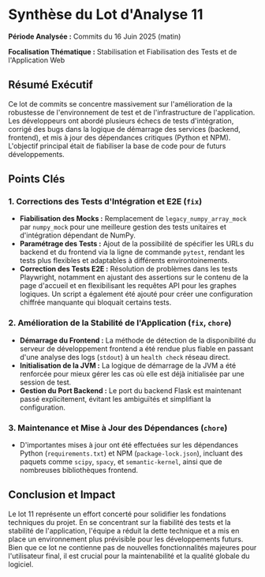 # Synthèse du Lot d'Analyse 11

**Période Analysée :** Commits du 16 Juin 2025 (matin)

**Focalisation Thématique :** Stabilisation et Fiabilisation des Tests et de l'Application Web

## Résumé Exécutif

Ce lot de commits se concentre massivement sur l'amélioration de la robustesse de l'environnement de test et de l'infrastructure de l'application. Les développeurs ont abordé plusieurs échecs de tests d'intégration, corrigé des bugs dans la logique de démarrage des services (backend, frontend), et mis à jour des dépendances critiques (Python et NPM). L'objectif principal était de fiabiliser la base de code pour de futurs développements.

## Points Clés

### 1. **Corrections des Tests d'Intégration et E2E (`fix`)**
- **Fiabilisation des Mocks :** Remplacement de `legacy_numpy_array_mock` par `numpy_mock` pour une meilleure gestion des tests unitaires et d'intégration dépendant de NumPy.
- **Paramétrage des Tests :** Ajout de la possibilité de spécifier les URLs du backend et du frontend via la ligne de commande `pytest`, rendant les tests plus flexibles et adaptables à différents environtoinements.
- **Correction des Tests E2E :** Résolution de problèmes dans les tests Playwright, notamment en ajustant des assertions sur le contenu de la page d'accueil et en flexibilisant les requêtes API pour les graphes logiques. Un script a également été ajouté pour créer une configuration chiffrée manquante qui bloquait certains tests.

### 2. **Amélioration de la Stabilité de l'Application (`fix`, `chore`)**
- **Démarrage du Frontend :** La méthode de détection de la disponibilité du serveur de développement frontend a été rendue plus fiable en passant d'une analyse des logs (`stdout`) à un `health check` réseau direct.
- **Initialisation de la JVM :** La logique de démarrage de la JVM a été renforcée pour mieux gérer les cas où elle est déjà initialisée par une session de test.
- **Gestion du Port Backend :** Le port du backend Flask est maintenant passé explicitement, évitant les ambiguïtés et simplifiant la configuration.

### 3. **Maintenance et Mise à Jour des Dépendances (`chore`)**
- D'importantes mises à jour ont été effectuées sur les dépendances Python (`requirements.txt`) et NPM (`package-lock.json`), incluant des paquets comme `scipy`, `spacy`, et `semantic-kernel`, ainsi que de nombreuses bibliothèques frontend.

## Conclusion et Impact

Le lot 11 représente un effort concerté pour solidifier les fondations techniques du projet. En se concentrant sur la fiabilité des tests et la stabilité de l'application, l'équipe a réduit la dette technique et a mis en place un environnement plus prévisible pour les développements futurs. Bien que ce lot ne contienne pas de nouvelles fonctionnalités majeures pour l'utilisateur final, il est crucial pour la maintenabilité et la qualité globale du logiciel.